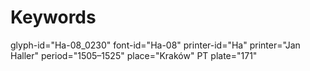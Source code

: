 # Keywords
glyph-id="Ha-08_0230"
font-id="Ha-08"
printer-id="Ha"
printer="Jan Haller"
period="1505–1525"
place="Kraków"
PT plate="171"
